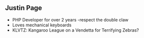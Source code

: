 Justin Page
-----------
- PHP Developer for over 2 years -respect the double claw
- Loves mechanical keyboards
- KLVTZ: Kangaroo League on a Vendetta for Terrifying Zebras?
